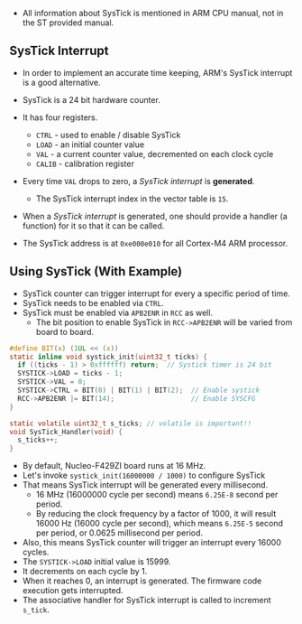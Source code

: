 - All information about SysTick is mentioned in ARM CPU manual, not in the ST
provided manual.

## SysTick Interrupt

- In order to implement an accurate time keeping, ARM's SysTick interrupt is a 
good alternative.

- SysTick is a 24 bit hardware counter.
- It has four registers.
    - `CTRL` - used to enable / disable SysTick
    - `LOAD` - an initial counter value
    - `VAL` - a current counter value, decremented on each clock cycle
    - `CALIB` - calibration register
- Every time `VAL` drops to zero, a *SysTick interrupt* is **generated**.
    - The SysTick interrupt index in the vector table is `15`.
- When a *SysTick interrupt* is generated, one should provide a handler (a 
function) for it so that it can be called.
- The SysTick address is at `0xe000e010` for all Cortex-M4 ARM processor.

## Using SysTick (With Example)

- SysTick counter can trigger interrupt for every a specific period of time.
- SysTick needs to be enabled via `CTRL`.
- SysTick must be enabled via `APB2ENR` in `RCC` as well.
    - The bit position to enable SysTick in `RCC->APB2ENR` will be varied 
    from board to board.
```c
#define BIT(x) (1UL << (x))
static inline void systick_init(uint32_t ticks) {
  if ((ticks - 1) > 0xffffff) return;  // Systick timer is 24 bit
  SYSTICK->LOAD = ticks - 1;
  SYSTICK->VAL = 0;
  SYSTICK->CTRL = BIT(0) | BIT(1) | BIT(2);  // Enable systick
  RCC->APB2ENR |= BIT(14);                   // Enable SYSCFG
}

static volatile uint32_t s_ticks; // volatile is important!!
void SysTick_Handler(void) {
  s_ticks++;
}
```
- By default, Nucleo-F429ZI board runs at 16 MHz. 
- Let's invoke `systick_init(16000000 / 1000)` to configure SysTick
- That means SysTick interrupt will be generated every millisecond.
    - 16 MHz (16000000 cycle per second) means `6.25E-8` second per period.
    - By reducing the clock frequency by a factor of 1000, it will result 16000
    Hz (16000 cycle per second), which means `6.25E-5` second per period, 
    or 0.0625 millisecond per period.
- Also, this means SysTick counter will trigger an interrupt every 16000 cycles.
- The `SYSTICK->LOAD` initial value is 15999.
- It decrements on each cycle by 1.
- When it reaches 0, an interrupt is generated. The firmware code execution gets 
interrupted.
- The associative handler for SysTick interrupt is called to increment `s_tick`.

